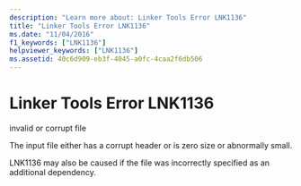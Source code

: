 ```yaml
---
description: "Learn more about: Linker Tools Error LNK1136"
title: "Linker Tools Error LNK1136"
ms.date: "11/04/2016"
f1_keywords: ["LNK1136"]
helpviewer_keywords: ["LNK1136"]
ms.assetid: 40c6d909-eb3f-4045-a0fc-4caa2f6db506
---
```

# Linker Tools Error LNK1136

invalid or corrupt file

The input file either has a corrupt header or is zero size or abnormally small.

LNK1136 may also be caused if the file was incorrectly specified as an additional dependency.
